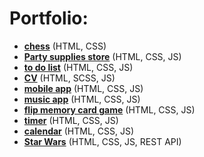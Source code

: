 # Portfolio:

- [**chess**](https://shchuka-vladimir.github.io/it-academy-course-html-css/homework_4/) (HTML, CSS)
- [**Party supplies store**](https://shchuka-vladimir.github.io/html-course-project/) (HTML, CSS, JS)
- [**to do list**](https://shchuka-vladimir.github.io/it-academy-course-html-css/lesson_25/) (HTML, CSS, JS)
- [**CV**](https://shchuka-vladimir.github.io/CV) (HTML, SCSS, JS)
- [**mobile app**](https://shchuka-vladimir.github.io/it-academy-course-javascript/homework_1/) (HTML, CSS, JS)
- [**music app**](https://shchuka-vladimir.github.io/it-academy-course-javascript/homework_6/) (HTML, CSS, JS)
- [**flip memory card game**](https://shchuka-vladimir.github.io/it-academy-course-javascript/homework_7/) (HTML, CSS, JS)
- [**timer**](https://shchuka-vladimir.github.io/it-academy-course-javascript/homework_8/) (HTML, CSS, JS)
- [**calendar**](https://shchuka-vladimir.github.io/it-academy-course-javascript/homework_9/) (HTML, CSS, JS)
- [**Star Wars**](https://shchuka-vladimir.github.io/js-course-project/) (HTML, CSS, JS, REST API)
